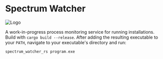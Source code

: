 # Spectrum Watcher

![Logo](https://github.com/mwalczyk/spectrum_watcher_rs/blob/master/logo.png)

A work-in-progress process monitoring service for
running installations. Build with `cargo build --release`. After adding
the resulting executable to your `PATH`, navigate to your executable's
directory and run:

```rust
spectrum_watcher_rs program.exe
```
